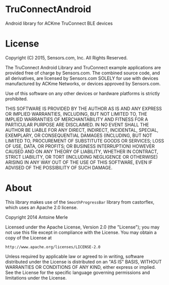 # TruConnectAndroid
Android library for ACKme TruConnect BLE devices

# License

Copyright (C) 2015, Sensors.com,  Inc. All Rights Reserved.

The TruConnect Android Library and TruConnect example applications are provided free of charge by
Sensors.com. The combined source code, and all derivatives, are licensed by Sensors.com SOLELY
for use with devices manufactured by ACKme Networks, or devices approved by Sensors.com.

Use of this software on any other devices or hardware platforms is strictly prohibited.

THIS SOFTWARE IS PROVIDED BY THE AUTHOR AS IS AND ANY EXPRESS OR IMPLIED WARRANTIES, INCLUDING,
BUT NOT LIMITED TO, THE IMPLIED WARRANTIES OF MERCHANTABILITY AND FITNESS FOR A PARTICULAR
PURPOSE ARE DISCLAIMED. IN NO EVENT SHALL THE AUTHOR BE LIABLE FOR ANY DIRECT, INDIRECT,
INCIDENTAL, SPECIAL, EXEMPLARY, OR CONSEQUENTIAL DAMAGES (INCLUDING, BUT NOT LIMITED TO,
PROCUREMENT OF SUBSTITUTE GOODS OR SERVICES; LOSS OF USE, DATA, OR PROFITS; OR BUSINESS
INTERRUPTION) HOWEVER CAUSED AND ON ANY THEORY OF LIABILITY, WHETHER IN CONTRACT, STRICT
LIABILITY, OR TORT (INCLUDING NEGLIGENCE OR OTHERWISE) ARISING IN ANY WAY OUT OF THE USE OF THIS
SOFTWARE, EVEN IF ADVISED OF THE POSSIBILITY OF SUCH DAMAGE.

# About
This library makes use of the `SmoothProgressBar` library from castorflex, which uses an Apache 2.0 license.

Copyright 2014 Antoine Merle

Licensed under the Apache License, Version 2.0 (the "License");
you may not use this file except in compliance with the License.
You may obtain a copy of the License at

    http://www.apache.org/licenses/LICENSE-2.0

Unless required by applicable law or agreed to in writing, software
distributed under the License is distributed on an "AS IS" BASIS,
WITHOUT WARRANTIES OR CONDITIONS OF ANY KIND, either express or implied.
See the License for the specific language governing permissions and
limitations under the License.
